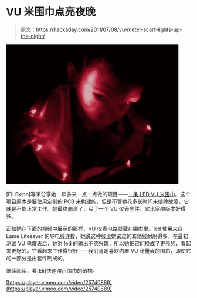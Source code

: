 # VU 米围巾点亮夜晚

> 原文：<https://hackaday.com/2011/07/08/vu-meter-scarf-lights-up-the-night/>

![vu_meter_scarf](img/8bcabeea42fcd8f31c99eaf7f3eb529f.png "vu_meter_scarf")

[Eli Skipp]写来分享她一年多来一点一点做的项目——[一条 LED VU 米围巾](http://eliskipp.com/blog/2011/06/28/vu-meter-scarf/)。这个项目原本是要使用定制的 PCB 来构建的，但是不管她花多长时间来排除故障，它就是不能正常工作。她最终崩溃了，买了一个 VU 仪表套件，它比家酿版本好得多。

正如她在下面的视频中展示的那样，VU 仪表电路就藏在围巾里。led 使用来自 Lamé Lifesaver 的导电线连接，她说这种线比她试过的其他线耐用得多。在最初测试 VU 电度表后，她对 led 的输出不感兴趣，所以她把它们换成了更亮的，看起来更好的。它看起来工作得很好——我们肯定喜欢内置 VU 计量表的围巾，即使它的一部分是由套件制成的。

继续阅读，看[Eli]快速演示围巾的结构。

[https://player.vimeo.com/video/25740889](https://player.vimeo.com/video/25740889)
